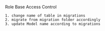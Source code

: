 Role Base Access Control 

```
1. change name of table in migrations
2. migrate from migration folder accordingly
3. update Model name according to migrations

```
